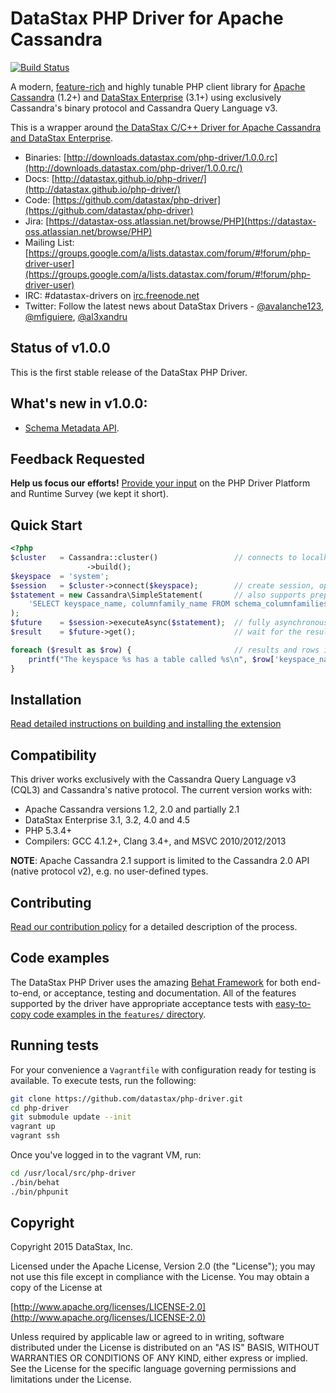 # DataStax PHP Driver for Apache Cassandra

[![Build Status](https://travis-ci.org/datastax/php-driver.svg)](https://travis-ci.org/datastax/php-driver)

A modern, [feature-rich](features) and highly tunable PHP client library for [Apache Cassandra](http://cassandra.apache.org/) (1.2+) and [DataStax Enterprise](http://www.datastax.com/products/products-index) (3.1+) using exclusively Cassandra's binary protocol and Cassandra Query Language v3.

This is a wrapper around [the DataStax C/C++ Driver for Apache Cassandra and DataStax Enterprise](http://datastax.github.io/cpp-driver/).

* Binaries: [http://downloads.datastax.com/php-driver/1.0.0.rc](http://downloads.datastax.com/php-driver/1.0.0.rc/)
* Docs: [http://datastax.github.io/php-driver/](http://datastax.github.io/php-driver/)
* Code: [https://github.com/datastax/php-driver](https://github.com/datastax/php-driver)
* Jira: [https://datastax-oss.atlassian.net/browse/PHP](https://datastax-oss.atlassian.net/browse/PHP)
* Mailing List: [https://groups.google.com/a/lists.datastax.com/forum/#!forum/php-driver-user](https://groups.google.com/a/lists.datastax.com/forum/#!forum/php-driver-user)
* IRC: #datastax-drivers on [irc.freenode.net](http://freenode.net>)
* Twitter: Follow the latest news about DataStax Drivers - [@avalanche123](http://twitter.com/avalanche123), [@mfiguiere](http://twitter.com/mfiguiere), [@al3xandru](https://twitter.com/al3xandru)

## Status of v1.0.0

This is the first stable release of the DataStax PHP Driver.

## What's new in v1.0.0:

* [Schema Metadata API](http://datastax.github.io/php-driver/features/#schema-metadata).

## Feedback Requested

**Help us focus our efforts!** [Provide your input](http://goo.gl/forms/HbSiIJ2tLP) on the PHP Driver Platform and Runtime Survey (we kept it short).

## Quick Start

```php
<?php
$cluster   = Cassandra::cluster()                 // connects to localhost by default
                 ->build();
$keyspace  = 'system';
$session   = $cluster->connect($keyspace);        // create session, optionally scoped to a keyspace
$statement = new Cassandra\SimpleStatement(       // also supports prepared and batch statements
    'SELECT keyspace_name, columnfamily_name FROM schema_columnfamilies'
);
$future    = $session->executeAsync($statement);  // fully asynchronous and easy parallel execution
$result    = $future->get();                      // wait for the result, with an optional timeout

foreach ($result as $row) {                       // results and rows implement Iterator, Countable and ArrayAccess
    printf("The keyspace %s has a table called %s\n", $row['keyspace_name'], $row['columnfamily_name']);
}
```

## Installation

[Read detailed instructions on building and installing the extension](https://github.com/datastax/php-driver/blob/master/ext/README.md)

## Compatibility

This driver works exclusively with the Cassandra Query Language v3 (CQL3) and
Cassandra's native protocol. The current version works with:

* Apache Cassandra versions 1.2, 2.0 and partially 2.1
* DataStax Enterprise 3.1, 3.2, 4.0 and 4.5
* PHP 5.3.4+
* Compilers: GCC 4.1.2+, Clang 3.4+, and MSVC 2010/2012/2013

__NOTE__: Apache Cassandra 2.1 support is limited to the Cassandra 2.0 API (native protocol v2), e.g. no user-defined types.

## Contributing

[Read our contribution policy](https://github.com/datastax/php-driver/blob/master/CONTRIBUTING.md) for a detailed description of the process.

## Code examples

The DataStax PHP Driver uses the amazing [Behat Framework](http://docs.behat.org/)
for both end-to-end, or acceptance, testing and documentation. All of the features
supported by the driver have appropriate acceptance tests with [easy-to-copy code
examples in the `features/` directory](https://github.com/datastax/php-driver/tree/master/features).

## Running tests

For your convenience a `Vagrantfile` with configuration ready for testing is
available. To execute tests, run the following:

```bash
git clone https://github.com/datastax/php-driver.git
cd php-driver
git submodule update --init
vagrant up
vagrant ssh
```

Once you've logged in to the vagrant VM, run:

```bash
cd /usr/local/src/php-driver
./bin/behat
./bin/phpunit
```

## Copyright

Copyright 2015 DataStax, Inc.

Licensed under the Apache License, Version 2.0 (the "License"); you may not use this file except in compliance with the License. You may obtain a copy of the License at

[http://www.apache.org/licenses/LICENSE-2.0](http://www.apache.org/licenses/LICENSE-2.0)

Unless required by applicable law or agreed to in writing, software distributed under the License is distributed on an "AS IS" BASIS, WITHOUT WARRANTIES OR CONDITIONS OF ANY KIND, either express or implied. See the License for the specific language governing permissions and limitations under the License.
